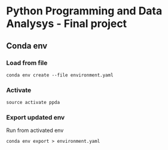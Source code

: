 # Python Programming and Data Analysys - Final project


## Conda env

### Load from file
```
conda env create --file environment.yaml
```
### Activate
```
source activate ppda
```
### Export updated env

Run from activated env

```
conda env export > environment.yaml
```
